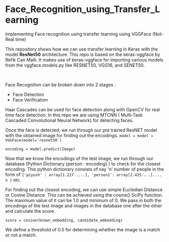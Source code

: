 # Face_Recognition_using_Transfer_Learning
Implementing Face recognition using transfer learning using VGGFace (Not-Real time)

This repository shows how we can use transfer learning in Keras with the model **ResNet50** architecture. This repo is based on the keras-vggface by Refik Can Malli. It makes use of keras-vggface for importing various models from the vggface.models.py like RESNET50, VGG16, and SENET50. 

<br> 



Face Recognition can be broken down into 2 stages : 
* Face Detection 
* Face Verification

Haar Cascades can be used for face detection along with OpenCV for real time face detection. In this repo we are using MTCNN ( Multi-Task Cascaded Convolutional Neural Network) for detecting faces. 

Once the face is detected, we run through our pre trained ResNET model with the obtained image for finding out the encodings.
`model = model = VGGFace(model='resnet50')`

`encoding = model.predict(Image)`

Now that we know the encodings of the test image, we run through our database (Python Dictionary {person : encoding} ) to check for the closest encoding. This python dictionary consists of say 'n' number of people in the form of `{'piyush' : array[1.227 ....], 'person2': array[2.425....].... n }` etc.

For finding out the closest encoding, we can use simple Eucledian Distance or Cosine Distance. This can be achieved using the cosine() SciPy function. The maximum value of it can be 1.0 and minimum of 0. We pass in both the encodings of the test image and images in the database one after the other and calculate the score. 

`score = cosine(known_embedding, candidate_embedding)`

We define a threshold of 0.5 for determining whether the image is a match or not a match.


